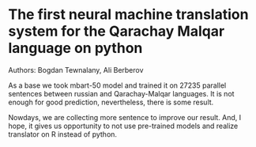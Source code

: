 # The first neural machine translation system for the Qarachay Malqar language on python
 
Authors: Bogdan Tewnalany, Ali Berberov

As a base we took mbart-50 model and trained it on 27235 parallel sentences between russian and Qarachay-Malqar languages. It is not enough for good prediction, nevertheless, there is some result. 

Nowdays, we are collecting more sentence to improve our result. And, I hope, it gives us opportunity to not use pre-trained models and realize translator on R instead of python.
